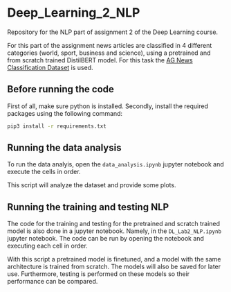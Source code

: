 # Deep_Learning_2_NLP
Repository for the NLP part of assignment 2 of the Deep Learning course.

For this part of the assignment news articles are classified in 4 different categories (world, sport, business and science), using a pretrained and from scratch trained DistilBERT model. For this task the [AG News Classification Dataset](https://www.kaggle.com/datasets/amananandrai/ag-news-classification-dataset) is used.

## Before running the code

First of all, make sure python is installed.
Secondly, install the required packages using the following command:

```bash
pip3 install -r requirements.txt
```

## Running the data analysis
To run the data analyis, open the `data_analysis.ipynb` jupyter notebook and execute the cells in order.

This script will analyze the dataset and provide some plots.

## Running the training and testing NLP
The code for the training and testing for the pretrained and scratch trained model is also done in a jupyter notebook.
Namely, in the `DL_Lab2_NLP.ipynb` jupyter notebook. The code can be run by opening the notebook and executing each cell in order.

With this script a pretrained model is finetuned, and a model with the same architecture is trained from scratch. The models will also be saved for later use.
Furthermore, testing is performed on these models so their performance can be compared.





